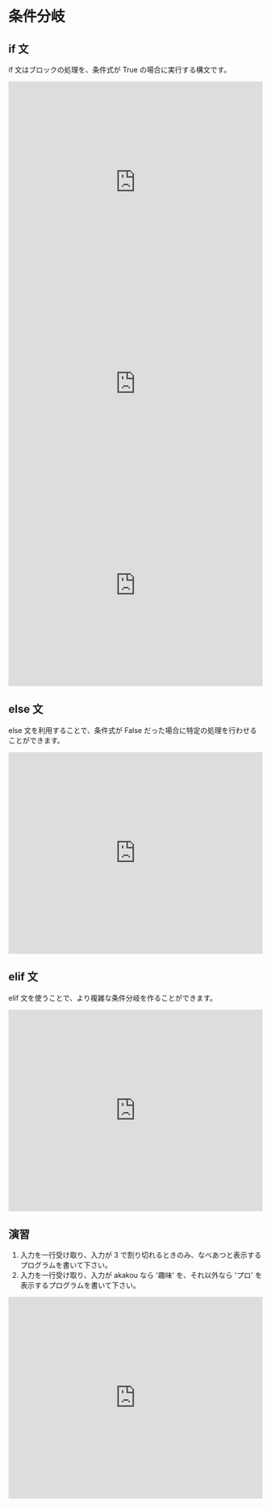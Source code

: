 # 条件分岐

## if 文

if 文はブロックの処理を、条件式が True の場合に実行する構文です。

<iframe height="400px" width="100%" src="https://repl.it/@akakou/12-1?lite=true" scrolling="no" frameborder="no" allowtransparency="true" allowfullscreen="true" sandbox="allow-forms allow-pointer-lock allow-popups allow-same-origin allow-scripts allow-modals"></iframe>

<iframe height="400px" width="100%" src="https://repl.it/@akakou/12-2?lite=true" scrolling="no" frameborder="no" allowtransparency="true" allowfullscreen="true" sandbox="allow-forms allow-pointer-lock allow-popups allow-same-origin allow-scripts allow-modals"></iframe>

<iframe height="400px" width="100%" src="https://repl.it/@akakou/12-3?lite=true" scrolling="no" frameborder="no" allowtransparency="true" allowfullscreen="true" sandbox="allow-forms allow-pointer-lock allow-popups allow-same-origin allow-scripts allow-modals"></iframe>

## else 文

else 文を利用することで、条件式が False だった場合に特定の処理を行わせることができます。

<iframe height="400px" width="100%" src="https://repl.it/@akakou/12-4?lite=true" scrolling="no" frameborder="no" allowtransparency="true" allowfullscreen="true" sandbox="allow-forms allow-pointer-lock allow-popups allow-same-origin allow-scripts allow-modals"></iframe>


## elif 文

elif 文を使うことで、より複雑な条件分岐を作ることができます。

<iframe height="400px" width="100%" src="https://repl.it/@akakou/12-5?lite=true" scrolling="no" frameborder="no" allowtransparency="true" allowfullscreen="true" sandbox="allow-forms allow-pointer-lock allow-popups allow-same-origin allow-scripts allow-modals"></iframe>

## 演習

1. 入力を一行受け取り、入力が 3 で割り切れるときのみ、なべあつと表示するプログラムを書いて下さい。
2. 入力を一行受け取り、入力が akakou なら '趣味' を、それ以外なら 'プロ' を表示するプログラムを書いて下さい。

<iframe height="400px" width="100%" src="https://repl.it/@akakou/12-6?lite=true" scrolling="no" frameborder="no" allowtransparency="true" allowfullscreen="true" sandbox="allow-forms allow-pointer-lock allow-popups allow-same-origin allow-scripts allow-modals"></iframe>